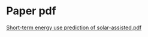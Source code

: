 # Paper pdf

[Short-term energy use prediction of solar-assisted.pdf](Paper%20pdf%2063ad2025d7d24836bf1e1b20fac3e9e6/Heidari_and_Khovalyg_-_2020_-_Short-term_energy_use_prediction_of_solar-assisted.pdf)